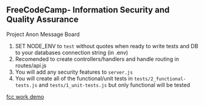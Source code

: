 ## **FreeCodeCamp**- Information Security and Quality Assurance

Project Anon Message Board

1. SET NODE_ENV to `test` without quotes when ready to write tests and DB to your databases connection string (in .env)
2. Recomended to create controllers/handlers and handle routing in routes/api.js
3. You will add any security features to `server.js`
4. You will create all of the functional/unit tests in `tests/2_functional-tests.js` and `tests/1_unit-tests.js` but only functional will be tested

[fcc work demo](https://glitch.com/edit/#!/obsidian-hall?path=tests/2_functional-tests.js:80:7)

